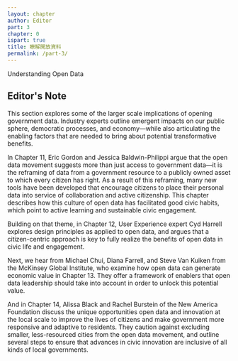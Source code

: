 ```yaml
---
layout: chapter
author: Editor
part: 3
chapter: 0
ispart: true
title: 瞭解開放資料
permalink: /part-3/
---
```


Understanding Open Data

## Editor's Note

This section explores some of the larger scale implications of opening government data. Industry experts outline emergent impacts on our public sphere, democratic processes, and economy—while also articulating the enabling factors that are needed to bring about potential transformative benefits.

In Chapter 11, Eric Gordon and Jessica Baldwin-Philippi argue that the open data movement suggests more than just access to government data—it is the reframing of data from a government resource to a publicly owned asset to which every citizen has right. As a result of this reframing, many new tools have been developed that encourage citizens to place their personal data into service of collaboration and active citizenship. This chapter describes how this culture of open data has facilitated good civic habits, which point to active learning and sustainable civic engagement.

Building on that theme, in Chapter 12, User Experience expert Cyd Harrell explores design principles as applied to open data, and argues that a citizen-centric approach is key to fully realize the benefits of open data in civic life and engagement.

Next, we hear from Michael Chui, Diana Farrell, and Steve Van Kuiken from the McKinsey Global Institute, who examine how open data can generate economic value in Chapter 13. They offer a framework of enablers that open data leadership should take into account in order to unlock this potential value.

And in Chapter 14, Alissa Black and Rachel Burstein of the New America Foundation discuss the unique opportunities open data and innovation at the local scale to improve the lives of citizens and make government more responsive and adaptive to residents. They caution against excluding smaller, less-resourced cities from the open data movement, and outline several steps to ensure that advances in civic innovation are inclusive of all kinds of local governments. 

